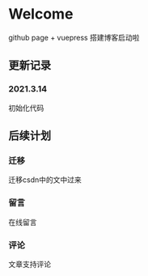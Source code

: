 # Welcome
github page + vuepress 搭建博客启动啦

## 更新记录
### 2021.3.14
初始化代码

## 后续计划

### 迁移
迁移csdn中的文中过来
### 留言
在线留言

### 评论
文章支持评论
